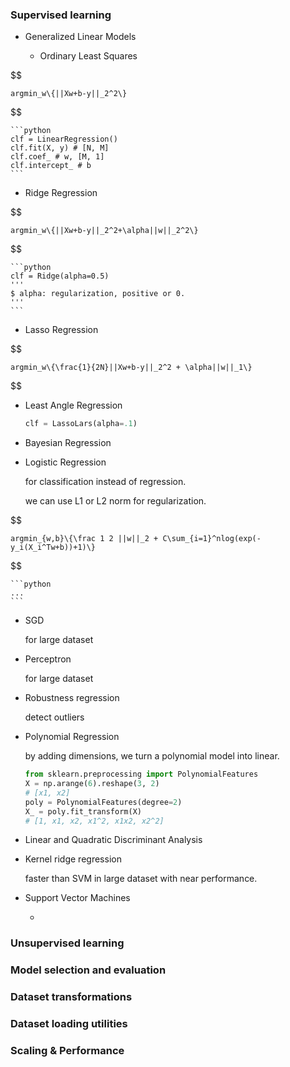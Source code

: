 ### Supervised learning

* Generalized Linear Models

  * Ordinary Least Squares
    
$$

    argmin_w\{||Xw+b-y||_2^2\}
    
$$


    ```python
    clf = LinearRegression()
    clf.fit(X, y) # [N, M]
    clf.coef_ # w, [M, 1]
    clf.intercept_ # b
    ```

  * Ridge Regression
    
$$

    argmin_w\{||Xw+b-y||_2^2+\alpha||w||_2^2\}
    
$$


    ```python
    clf = Ridge(alpha=0.5)
    '''
    $ alpha: regularization, positive or 0. 
    '''
    ```

  * Lasso Regression
    
$$

    argmin_w\{\frac{1}{2N}||Xw+b-y||_2^2 + \alpha||w||_1\}
    
$$


  * Least Angle Regression

    ```python
    clf = LassoLars(alpha=.1)
    ```

  * Bayesian Regression

  * Logistic Regression

    for classification instead of regression.

    we can use L1 or L2 norm for regularization.
    
$$

    argmin_{w,b}\{\frac 1 2 ||w||_2 + C\sum_{i=1}^nlog(exp(-y_i(X_i^Tw+b))+1)\}
    
$$


    ```python
    ...
    ```

  * SGD

    for large dataset

  * Perceptron

    for large dataset

  * Robustness regression

    detect outliers

  * Polynomial Regression

    by adding dimensions, we turn a polynomial model into linear.

    ```python
    from sklearn.preprocessing import PolynomialFeatures
    X = np.arange(6).reshape(3, 2)
    # [x1, x2]
    poly = PolynomialFeatures(degree=2)
    X_ = poly.fit_transform(X)
    # [1, x1, x2, x1^2, x1x2, x2^2]
    ```

* Linear and Quadratic Discriminant Analysis

* Kernel ridge regression

  faster than SVM in large dataset with near performance.

* Support Vector Machines

  * 

### Unsupervised learning

### Model selection and evaluation

### Dataset transformations

### Dataset loading utilities

### Scaling & Performance

